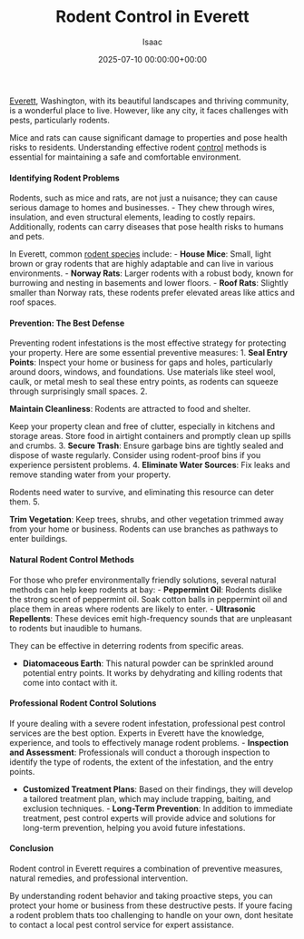 ﻿---
title: Rodent Control in Everett
description: Everett, Washington, with its beautiful landscapes and thriving community, is a wonderful place to live. However, like any city, it faces challenges with...
slug: /rodent-control-in-everett/
date: 2025-07-10 00:00:00+00:00
lastmod: 2025-07-10 00:00:00+03:00
author: Isaac
categories:
- Everett
- Guide
tags:
- everett
- rodent
- control
layout: post
---

[Everett](https://pestpolicy.com/ant-control-in-everett/), Washington, with its beautiful landscapes and thriving community, is a wonderful place to live. However, like any city, it faces challenges with pests, particularly rodents.

Mice and rats can cause significant damage to properties and pose health risks to residents. Understanding effective rodent [control](https://pestpolicy.com/rodent-control-in-bellevue/) methods is essential for maintaining a safe and comfortable environment.

####  Identifying Rodent Problems

Rodents, such as mice and rats, are not just a nuisance; they can cause serious damage to homes and businesses. - They chew through wires, insulation, and even structural elements, leading to costly repairs. Additionally, rodents can carry diseases that pose health risks to humans and pets.

In Everett, common [rodent species](https://pestpolicy.com/best-chipmunk-repellents/) include: - **House Mice**: Small, light brown or gray rodents that are highly adaptable and can live in various environments. - **Norway Rats**: Larger rodents with a robust body, known for burrowing and nesting in basements and lower floors. - **Roof Rats**: Slightly smaller than Norway rats, these rodents prefer elevated areas like attics and roof spaces.

####  Prevention: The Best Defense

Preventing rodent infestations is the most effective strategy for protecting your property. Here are some essential preventive measures: 1. **Seal Entry Points**: Inspect your home or business for gaps and holes, particularly around doors, windows, and foundations. Use materials like steel wool, caulk, or metal mesh to seal these entry points, as rodents can squeeze through surprisingly small spaces. 2.

**Maintain Cleanliness**: Rodents are attracted to food and shelter.

Keep your property clean and free of clutter, especially in kitchens and storage areas. Store food in airtight containers and promptly clean up spills and crumbs. 3. **Secure Trash**: Ensure garbage bins are tightly sealed and dispose of waste regularly. Consider using rodent-proof bins if you experience persistent problems. 4. **Eliminate Water Sources**: Fix leaks and remove standing water from your property.

Rodents need water to survive, and eliminating this resource can deter them. 5.

**Trim Vegetation**: Keep trees, shrubs, and other vegetation trimmed away from your home or business. Rodents can use branches as pathways to enter buildings.

####  Natural Rodent Control Methods

For those who prefer environmentally friendly solutions, several natural methods can help keep rodents at bay: - **Peppermint Oil**: Rodents dislike the strong scent of peppermint oil. Soak cotton balls in peppermint oil and place them in areas where rodents are likely to enter. - **Ultrasonic Repellents**: These devices emit high-frequency sounds that are unpleasant to rodents but inaudible to humans.

They can be effective in deterring rodents from specific areas.

- **Diatomaceous Earth**: This natural powder can be sprinkled around potential entry points. It works by dehydrating and killing rodents that come into contact with it.

####  Professional Rodent Control Solutions

If youre dealing with a severe rodent infestation, professional pest control services are the best option. Experts in Everett have the knowledge, experience, and tools to effectively manage rodent problems. - **Inspection and Assessment**: Professionals will conduct a thorough inspection to identify the type of rodents, the extent of the infestation, and the entry points.

- **Customized Treatment Plans**: Based on their findings, they will develop a tailored treatment plan, which may include trapping, baiting, and exclusion techniques. - **Long-Term Prevention**: In addition to immediate treatment, pest control experts will provide advice and solutions for long-term prevention, helping you avoid future infestations.

####  Conclusion

Rodent control in Everett requires a combination of preventive measures, natural remedies, and professional intervention.

By understanding rodent behavior and taking proactive steps, you can protect your home or business from these destructive pests. If youre facing a rodent problem thats too challenging to handle on your own, dont hesitate to contact a local pest control service for expert assistance.

